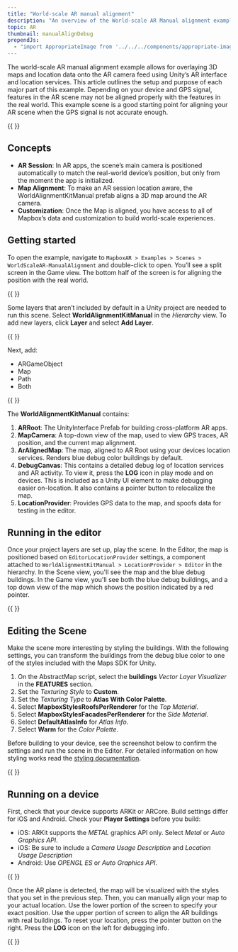 ```yaml
---
title: "World-scale AR manual alignment"
description: "An overview of the World-scale AR Manual alignment example."
topic: AR
thumbnail: manualAlignDebug
prependJs:
  - "import AppropriateImage from '../../../components/appropriate-image';"
---
```


The world-scale AR manual alignment example allows for overlaying 3D maps and location data onto the AR camera feed using Unity’s AR interface and location services. This article outlines the setup and purpose of each major part of this example. Depending on your device and GPS signal, features in the AR scene may not be aligned properly with the features in the real world. This example scene is a good starting point for aligning your AR scene when the GPS signal is not accurate enough.

{{
  <AppropriateImage imageId="manualAlignDebug" />
}}

##  Concepts

- **AR Session**:
  In AR apps, the scene’s main camera is positioned automatically to match the real-world device’s position, but only from the moment the app is initialized.
- **Map Alignment**:
  To make an AR session location aware, the WorldAlignmentKitManual prefab aligns a 3D map around the AR camera.
- **Customization**:
  Once the Map is aligned, you have access to all of Mapbox’s data and customization to build world-scale experiences.

## Getting started

To open the example, navigate to `MapboxAR > Examples > Scenes > WorldScaleAR-ManualAlignment` and double-click to open. You’ll see a split screen in the Game view. The bottom half of the screen is for aligning the position with the real world.

{{
<AppropriateImage imageId="manualAlignGameView" className="block mx-auto" />
}}

Some layers that aren’t included by default in a Unity project are needed to run this scene. Select **WorldAlignmentKitManual** in the *Hierarchy* view.  To add new layers, click **Layer** and select **Add Layer**.

{{
<AppropriateImage imageId="manualAlignLayers" className="block mx-auto" />
}}

Next, add:
- ARGameObject
- Map
- Path
- Both

{{
<AppropriateImage imageId="wsArLayerList" className="block mx-auto" />
}}

The **WorldAlignmentKitManual** contains:

1. **ARRoot**: The UnityInterface Prefab for building cross-platform AR apps.
2. **MapCamera**: A top-down view of the map, used to view GPS traces, AR position, and the current map alignment.
3. **ArAlignedMap**: The map, aligned to AR Root using your devices location services. Renders blue debug color buildings by default.
4. **DebugCanvas**: This contains a detailed debug log of location services and AR activity. To view it, press the **LOG** icon in play mode and on devices. This is included as a Unity UI element to make debugging easier on-location. It also contains a pointer button to relocalize the map.
5. **LocationProvider**: Provides GPS data to the map, and spoofs data for testing in the editor.

## Running in the editor

Once your project layers are set up, play the scene. In the Editor, the map is positioned based on `EditorLocationProvider` settings, a component attached to  `WorldAlignmentKitManual > LocationProvider > Editor` in the hierarchy. In the Scene view, you'll see the map and the blue debug buildings. In the Game view, you'll see both the blue debug buildings, and a top down view of the map which shows the position indicated by a red pointer.


{{
<AppropriateImage imageId="manualAlignEditor" className="block mx-auto" />
}}

## Editing the Scene

Make the scene more interesting by styling the buildings. With the following settings, you can transform the buildings from the debug blue color to one of the styles included with the Maps SDK for Unity.

1. On the AbstractMap script, select the **buildings** *Vector Layer Visualizer* in the **FEATURES** section.
2. Set the *Texturing Style* to **Custom**.
3. Set the *Texturing Type* to **Atlas With Color Palette**.
3. Select **MapboxStylesRoofsPerRenderer** for the *Top Material*.
4. Select **MapboxStylesFacadesPerRenderer** for the *Side Material*.
5. Select **DefaultAtlasInfo** for *Atlas Info*.
6. Select **Warm** for the *Color Palette*.

Before building to your device, see the screenshot below to confirm the settings and run the scene in the Editor. For detailed information on how styling works read the [styling documentation](../styling).

{{
<AppropriateImage imageId="manualAlignMats" className="block mx-auto" />
}}

## Running on a device

First, check that your device supports ARKit or ARCore. Build settings differ for iOS and Android. Check your **Player Settings** before you build:

- iOS: ARKit supports the *METAL* graphics API only. Select *Metal* or *Auto Graphics API*.
- iOS: Be sure to include a *Camera Usage Description* and *Location Usage Description*
- Android: Use *OPENGL ES*  or *Auto Graphics API*.

{{
<AppropriateImage imageId="tabletopArBuildSettings" className="block mx-auto" />
}}

Once the AR plane is detected, the map will be visualized with the styles that you set in the previous step. Then, you can manually align your map to your actual location. Use the lower portion of the screen to specify your exact position. Use the upper portion of screen to align the AR buildings with real buildings. To reset your location, press the pointer button on the right. Press the **LOG** icon on the left for debugging info.

{{
<AppropriateImage imageId="manualAlignStyled" className="block mx-auto" />
}}
